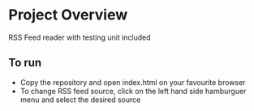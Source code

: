 # Project Overview

RSS Feed reader with testing unit included


## To run

* Copy the repository and open index.html on your favourite browser
* To change RSS feed source, click on the left hand side hamburguer menu and select the desired source
